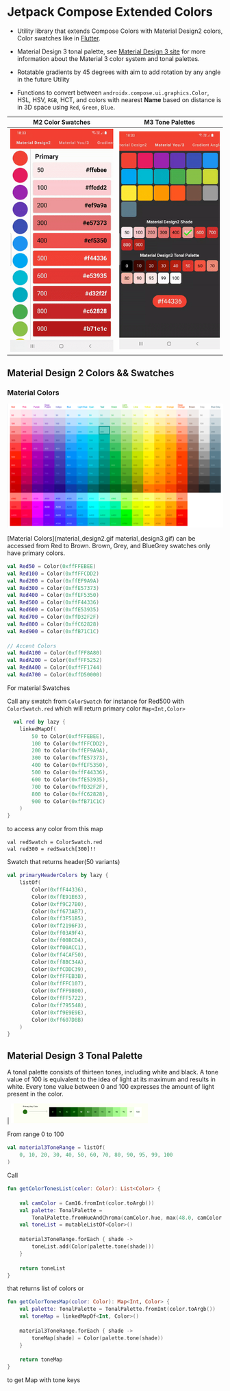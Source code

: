 # Jetpack Compose Extended Colors

* Utility library that extends Compose Colors with Material Design2 colors, Color swatches like in
  [Flutter](https://api.flutter.dev/flutter/material/Colors-class.html).

* Material Design 3 tonal palette,
  see [Material Design 3 site](https://m3.material.io/styles/color/the-color-system/key-colors-tones)
  for more information about the Material 3 color system and tonal palettes.

* Rotatable gradients by 45 degrees with aim to add rotation by any angle in the future Utility

* Functions to convert between `androidx.compose.ui.graphics.Color`, HSL, HSV, `RGB`, HCT, and
  colors with nearest **Name** based on distance is in 3D space using `Red`, `Green`, `Blue`.

| M2 Color Swatches | M3 Tone Palettes | 
| ----------|-----------|
| <img src="./screenshots/material_design2.gif" width="400">| <img src="./screenshots/material_design3.gif" width="400"> |

## Material Design 2 Colors && Swatches

### Material Colors

<img src="./screenshots/m2_palette.png">

[Material Colors](material_design2.gif material_design3.gif) can be accessed from Red to Brown.
Brown, Grey, and BlueGrey swatches only have primary colors.

```kotlin
val Red50 = Color(0xffFFEBEE)
val Red100 = Color(0xffFFCDD2)
val Red200 = Color(0xffEF9A9A)
val Red300 = Color(0xffE57373)
val Red400 = Color(0xffEF5350)
val Red500 = Color(0xffF44336)
val Red600 = Color(0xffE53935)
val Red700 = Color(0xffD32F2F)
val Red800 = Color(0xffC62828)
val Red900 = Color(0xffB71C1C)

// Accent Colors
val RedA100 = Color(0xffFF8A80)
val RedA200 = Color(0xffFF5252)
val RedA400 = Color(0xffFF1744)
val RedA700 = Color(0xffD50000)
```

For material Swatches

Call any swatch from `ColorSwatch` for instance for Red500 with `ColorSwatch.red` which will return
primary color `Map<Int,Color>`

```kotlin
  val red by lazy {
    linkedMapOf(
        50 to Color(0xffFFEBEE),
        100 to Color(0xffFFCDD2),
        200 to Color(0xffEF9A9A),
        300 to Color(0xffE57373),
        400 to Color(0xffEF5350),
        500 to Color(0xffF44336),
        600 to Color(0xffE53935),
        700 to Color(0xffD32F2F),
        800 to Color(0xffC62828),
        900 to Color(0xffB71C1C)
    )
}
```

to access any color from this map

```
val redSwatch = ColorSwatch.red
val red300 = redSwatch[300]!!
```

Swatch that returns header(50 variants)

```kotlin
val primaryHeaderColors by lazy {
    listOf(
        Color(0xffF44336),
        Color(0xffE91E63),
        Color(0xff9C27B0),
        Color(0xff673AB7),
        Color(0xff3F51B5),
        Color(0xff2196F3),
        Color(0xff03A9F4),
        Color(0xff00BCD4),
        Color(0xff00ACC1),
        Color(0xff4CAF50),
        Color(0xff8BC34A),
        Color(0xffCDDC39),
        Color(0xffFFEB3B),
        Color(0xffFFC107),
        Color(0xffFF9800),
        Color(0xffFF5722),
        Color(0xff795548),
        Color(0xff9E9E9E),
        Color(0xff607D8B)
    )
}
```

## Material Design 3 Tonal Palette

A tonal palette consists of thirteen tones, including white and black. A tone value of 100 is
equivalent to the idea of light at its maximum and results in white. Every tone value between 0 and
100 expresses the amount of light present in the color.

| <img src="./screenshots/m3_tones.png" width="320">

From range 0 to 100

```kotlin
val material3ToneRange = listOf(
    0, 10, 20, 30, 40, 50, 60, 70, 80, 90, 95, 99, 100
)

```

Call

```kotlin
fun getColorTonesList(color: Color): List<Color> {

    val camColor = Cam16.fromInt(color.toArgb())
    val palette: TonalPalette =
        TonalPalette.fromHueAndChroma(camColor.hue, max(48.0, camColor.chroma))
    val toneList = mutableListOf<Color>()

    material3ToneRange.forEach { shade ->
        toneList.add(Color(palette.tone(shade)))
    }

    return toneList
}
```

that returns list of colors or

```kotlin
fun getColorTonesMap(color: Color): Map<Int, Color> {
    val palette: TonalPalette = TonalPalette.fromInt(color.toArgb())
    val toneMap = linkedMapOf<Int, Color>()

    material3ToneRange.forEach { shade ->
        toneMap[shade] = Color(palette.tone(shade))
    }

    return toneMap
}

```

to get Map with tone keys
